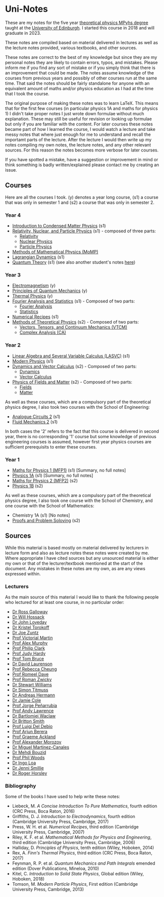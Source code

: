 # Uni-Notes
These are my notes for the five year [theoretical physics MPyhs degree](https://www.ph.ed.ac.uk/studying/undergraduate/our-degrees/degree-programmes/theoretical-physics) taught at the [University of Edinburgh](https://www.ed.ac.uk/).
I started this course in 2018 and will graduate in 2023.

These notes are compiled based on material delivered in lectures as well as the lecture notes provided, various textbooks, and other sources.

These notes are correct to the best of my knowledge but since they are my personal notes they are likely to contain errors, typos, and mistakes.
Please inform me if you find any sort of mistake or if you simply think that there is an improvement that could be made.
The notes assume knowledge of the courses from previous years and possibly of other courses run at the same time.
That said the notes should be fairly standalone for anyone with an equivalent amount of maths and/or physics education as I had at the time that I took the course.

The original purpose of making these notes was to learn LaTeX.
This means that for the first few courses (in particular physics 1A and maths for physics 1) I didn't take proper notes I just wrote down formulae without much explanation.
These may still be useful for revision or looking up formulae but only if you are familiar with the content.
For later courses these notes became part of how I learned the course, I would watch a lecture and take messy notes that where just enough for me to understand and recall the importamt parts of the lecture.
After the lecture I would then write up my notes compiling my own notes, the lecture notes, and any other relevant sources.
For this reason the notes becomes more verbose for later courses.

If you have spotted a mistake, have a suggestion or improvement in mind or think something is badly written/explained please contact me by creating an issue.

## Courses
Here are all the courses I took.
(y) denotes a year long course, (s1) a course that was only in semester 1 and (s2) a course that was only in semester 2.

### Year 4
* [Introduction to Condensed Matter Physics](https://github.com/WilloughbySeago/Uni-Notes/tree/main/year-4/Introduction-to-Condensed-Matter-Physics) (s1)
* [Relativity, Nuclear, and Particle Physics](https://github.com/WilloughbySeago/Uni-Notes/tree/main/year-4/Relativity-Nuclear-and-Particle-Physics) (s1) - composed of three parts:
    * [Relativity](https://github.com/WilloughbySeago/Uni-Notes/tree/main/year-4/Relativity-Nuclear-and-Particle-Physics/Relativity)
    * [Nuclear Physics](https://github.com/WilloughbySeago/Uni-Notes/tree/main/year-4/Relativity-Nuclear-and-Particle-Physics/Nuclear-Physics)
    * [Particle Physics](https://github.com/WilloughbySeago/Uni-Notes/tree/main/year-4/Relativity-Nuclear-and-Particle-Physics/Particle-Physics)
* [Methods of Mathematical Physics (MoMP)](https://github.com/WilloughbySeago/Uni-Notes/tree/main/year-4/Methods-of-Mathematical-Physics)
* [Lagrangian Dynamics](https://github.com/WilloughbySeago/Uni-Notes/tree/main/year-4/Lagrangian-Dynamics) (s1)
* [Quantum Theory](https://github.com/WilloughbySeago/Uni-Notes/tree/main/year-4/Quantum-Theory)  (s1) (see also another student's notes [here](https://github.com/penguinoneshaw/PHYS11019-quantum-theory))

### Year 3
* [Electromagnetism](https://github.com/WilloughbySeago/Uni-Notes/tree/main/year-3/Electromagnetism) (y)
* [Principles of Quantum Mechanics](https://github.com/WilloughbySeago/Uni-Notes/tree/main/year-3/Principles-of-Quantum-Mechanics) (y)
* [Thermal Physics](https://github.com/WilloughbySeago/Uni-Notes/tree/main/year-3/Thermal-Physics) (y)
* [Fourier Analysis and Statistics](https://github.com/WilloughbySeago/Uni-Notes/tree/main/year-3/Fourier-Analysis-and-Statistics) (s1) - Composed of two parts:
    * [Fourier Analysis](https://github.com/WilloughbySeago/Uni-Notes/tree/main/year-3/Fourier-Analysis-and-Statistics/Fourier-Analysis)
    * [Statistics](https://github.com/WilloughbySeago/Uni-Notes/tree/main/year-3/Fourier-Analysis-and-Statistics/Statistics)
* [Numerical Recipes](https://github.com/WilloughbySeago/Uni-Notes/tree/main/year-3/Numerical-Recipes) (s1)
* [Methods of Theoretical Physics](https://github.com/WilloughbySeago/Uni-Notes/tree/main/year-3/Methods-of-Theoretical-Physics) (s2) - Composed of two parts:
    * [Vectors, Tensors, and Continuum Mechanics (VTCM)](https://github.com/WilloughbySeago/Uni-Notes/tree/main/year-3/Methods-of-Theoretical-Physics/Vectors-Tensors-and-Continuum-Mechanics)
    * [Complex Analysis (CA)](https://github.com/WilloughbySeago/Uni-Notes/tree/main/year-3/Methods-of-Theoretical-Physics/Complex-Analysis)


### Year 2
* [Linear Algebra and Several Variable Calculus (LASVC)](https://github.com/WilloughbySeago/Uni-Notes/tree/main/year-2/LASVC) (s1)
* [Modern Physics](https://github.com/WilloughbySeago/Uni-Notes/tree/main/year-2/Modern-Physics) (s1)
* [Dynamics and Vector Calculus](https://github.com/WilloughbySeago/Uni-Notes/tree/main/year-2/Dynamics-and-Vector-Calculus) (s2) - Composed of two parts:
    * [Dynamics](https://github.com/WilloughbySeago/Uni-Notes/tree/main/year-2/Dynamics-and-Vector-Calculus/Dynamics)
    * [Vector Calculus](https://github.com/WilloughbySeago/Uni-Notes/tree/main/year-2/Dynamics-and-Vector-Calculus/Vector-Calculus)
* [Physics of Fields and Matter](https://github.com/WilloughbySeago/Uni-Notes/tree/main/year-2/Physics-of-Fields-and-Matter) (s2) - Composed of two parts:
    * [Fields](https://github.com/WilloughbySeago/Uni-Notes/tree/main/year-2/Physics-of-Fields-and-Matter/Fields)
    * [Matter](https://github.com/WilloughbySeago/Uni-Notes/tree/main/year-2/Physics-of-Fields-and-Matter/Matter)

As well as these courses, which are a compulsory part of the theoretical physics degree, I also took two courses with the School of Engineering:
* [Analogue Circuits 2](https://github.com/WilloughbySeago/Uni-Notes/tree/main/year-2/Optional-Courses/Analogue-Circuits-2) (s1)
* [Fluid Mechanics 2](https://github.com/WilloughbySeago/Uni-Notes/tree/main/year-2/Optional-Courses/Fluid-Mechanics-2) (s1)

In both cases the '2' refers to the fact that this course is delivered in second year, there is no corresponding '1' course but some knowledge of previous engineering courses is assumed, however first year physics courses are sufficient prerequisits to enter these courses.

### Year 1
* [Maths for Physics 1 (MFP1)](https://github.com/WilloughbySeago/Uni-Notes/tree/main/year-1/MFP1) (s1) \[Summary, no full notes\]
* [Physics 1A](https://github.com/WilloughbySeago/Uni-Notes/tree/main/year-1/Physics-1A) (s1) \[Summary, no full notes\]
* [Maths for Physics 2 (MFP2)](https://github.com/WilloughbySeago/Uni-Notes/tree/main/year-1/MFP2) (s2)
* [Physics 1B](https://github.com/WilloughbySeago/Uni-Notes/tree/main/year-1/Physics-1B) (s2)

As well as these courses, which are a compulsory part of the theoretical physics degree, I also took one course with the School of Chemistry, and one course with the School of Mathematics:
* Chemistry 1A (s1) \[No notes\]
* [Proofs and Problem Soloving](https://github.com/WilloughbySeago/Uni-Notes/tree/main/year-1/Optional-Courses/PPS) (s2)


## Sources
While this material is based mostly on material delivered by lecturers in lecture form and also as lecture notes these notes were created by me.
Where appropriate I have cited sources but any unsourced material is either my own or that of the lecturer/textbook mentioned at the start of the document.
Any mistakes in these notes are my own, as are any views expressed within.

### Lecturers
As the main source of this material I would like to thank the following people who lectured for at least one course, in no particular order:
* [Dr Ross Galloway](https://www.ph.ed.uk/people/ross-galloway)
* [Dr Will Hossack](https://www.ph.ed.uk/people/will-hossack)
* [Dr John Loveday](https://www.ph.ed.uk/people/john-loveday)
* [Dr Kristel Torokoff](https://www.ph.ed.uk/people/kristel-torokoff)
* [Dr Joe Zuntz](https://www.ph.ed.uk/people/joe-zuntz)
* [Prof Victorial Martin](https://www.ph.ed.uk/people/victoria-martin)
* [Prof Alex Murphy](https://www.ph.ed.uk/people/alex-murphy)
* [Prof Philip Clark](https://www.ph.ed.uk/people/philip-clark)
* [Prof Judy Hardy](https://www.ph.ed.uk/people/judy-hardy)
* [Prof Tom Bruce](https://www.eng.ed.ac.uk/about/people/prof-tom-bruce)
* [Dr David Laurenson](https://www.eng.ed.ac.uk/about/people/dr-david-laurenson)
* [Prof Rebecca Cheung](https://www.eng.ed.ac.uk/about/people/prof-rebecca-cheung)
* [Prof Romeel Dave](https://www.ph.ed.uk/people/romeel-dave)
* [Prof Roman Zwicky](https://www.ph.ed.uk/people/roman-zwicky)
* [Dr Stewart Williams](https://www.ph.ed.uk/people/stewart-williams)
* [Dr Simon Titmuss](https://www.ph.ed.uk/people/simon-titmuss)
* [Dr Andreas Hermann](https://www.ph.ed.uk/people/andreas-hermann)
* [Dr Jamie Cole](https://www.ph.ed.uk/people/jamie-cole)
* [Prof Jorge Peñarrubia](https://www.ph.ed.uk/people/jorge-penarrubia)
* [Prof Andy Lawrence](https://www.ph.ed.uk/people/andy-lawrence)
* [Dr Bartlomiej Waclaw](https://www.ph.ed.uk/people/bartlomiej-waclaw)
* [Dr Britton Smith](https://www.ph.ed.uk/people/britton=smith)
* [Prof Luigi Del Debio](https://www.ph.ed.uk/people/luigi-del-debio)
* [Prof Arjun Berera](https://www.ph.ed.uk/people/arjun-berera)
* [Prof Graeme Ackland](https://www.ph.ed.uk/people/graeme-ackland)
* [Prof Alexander Morozov](https://www.ph.ed.uk/people/ross-galloway)
* [Dr Miguel Martinez-Canales](https://www.ph.ed.ac.uk/people/miguel-martinez-canales)
* [Dr Mehdi Bouzid](https://mehdibouzid.com/)
* [Prof Phil Woods](https://www.ph.ed.ac.uk/people/phil-woods)
* [Dr Ingo Loa](https://www.ph.ed.ac.uk/people/ingo-loa)
* [Dr Jenni Smillie](https://www.ph.ed.ac.uk/people/jenni-smillie)
* [Dr Roger Horsley](https://www.ph.ed.ac.uk/people/roger-horsley)

### Bibliography
Some of the books I have used to help write these notes:
* Liebeck, M. _A Concise Introduction To Pure Mathematics_, fourth edition (CRC Press, Boca Raton, 2016)
* Griffiths, D. J. _Introduction to Electrodynamics_, fourth edition (Cambridge University Press, Cambridge, 2017)
* Press, W. H. et al. _Numerical Recipes_, third edition (Cambridge University Press, Cambridge, 2007)
* Riley, K. F. et al. _Mathematical Methods for Physics and Engineering_, third edition (Cambridge University Press, Cambridge, 2006)
* Halliday, D. _Principles of Physics_, tenth edition (Wiley, Hoboken, 2014)
* Rex, A. _Finn's Thermal Physics_, third edition (CRC Press, Boca Raton, 2017)
* Feynman, R. P. et al. _Quantum Mechanics and Path Integrals_ emended edition (Dover Publications, Mineloa, 2010)
* Kitel, C. _Introduction to Solid State Physics_, Global edition (Wiley, Hoboken, 2018)
* Tomson, M. _Modern Particle Physics_, First edition (Cambridge University Press, Cambridge, 2013)
